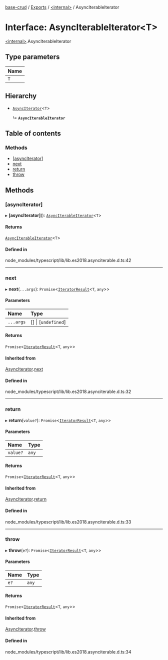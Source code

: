 [base-crud](../README.md) / [Exports](../modules.md) / [\<internal\>](../modules/internal_.md) / AsyncIterableIterator

# Interface: AsyncIterableIterator\<T\>

[\<internal\>](../modules/internal_.md).AsyncIterableIterator

## Type parameters

| Name |
| :------ |
| `T` |

## Hierarchy

- [`AsyncIterator`](internal_.AsyncIterator.md)\<`T`\>

  ↳ **`AsyncIterableIterator`**

## Table of contents

### Methods

- [[asyncIterator]](internal_.AsyncIterableIterator.md#[asynciterator])
- [next](internal_.AsyncIterableIterator.md#next)
- [return](internal_.AsyncIterableIterator.md#return)
- [throw](internal_.AsyncIterableIterator.md#throw)

## Methods

### [asyncIterator]

▸ **[asyncIterator]**(): [`AsyncIterableIterator`](internal_.AsyncIterableIterator.md)\<`T`\>

#### Returns

[`AsyncIterableIterator`](internal_.AsyncIterableIterator.md)\<`T`\>

#### Defined in

node_modules/typescript/lib/lib.es2018.asynciterable.d.ts:42

___

### next

▸ **next**(`...args`): `Promise`\<[`IteratorResult`](../modules/internal_.md#iteratorresult)\<`T`, `any`\>\>

#### Parameters

| Name | Type |
| :------ | :------ |
| `...args` | [] \| [`undefined`] |

#### Returns

`Promise`\<[`IteratorResult`](../modules/internal_.md#iteratorresult)\<`T`, `any`\>\>

#### Inherited from

[AsyncIterator](internal_.AsyncIterator.md).[next](internal_.AsyncIterator.md#next)

#### Defined in

node_modules/typescript/lib/lib.es2018.asynciterable.d.ts:32

___

### return

▸ **return**(`value?`): `Promise`\<[`IteratorResult`](../modules/internal_.md#iteratorresult)\<`T`, `any`\>\>

#### Parameters

| Name | Type |
| :------ | :------ |
| `value?` | `any` |

#### Returns

`Promise`\<[`IteratorResult`](../modules/internal_.md#iteratorresult)\<`T`, `any`\>\>

#### Inherited from

[AsyncIterator](internal_.AsyncIterator.md).[return](internal_.AsyncIterator.md#return)

#### Defined in

node_modules/typescript/lib/lib.es2018.asynciterable.d.ts:33

___

### throw

▸ **throw**(`e?`): `Promise`\<[`IteratorResult`](../modules/internal_.md#iteratorresult)\<`T`, `any`\>\>

#### Parameters

| Name | Type |
| :------ | :------ |
| `e?` | `any` |

#### Returns

`Promise`\<[`IteratorResult`](../modules/internal_.md#iteratorresult)\<`T`, `any`\>\>

#### Inherited from

[AsyncIterator](internal_.AsyncIterator.md).[throw](internal_.AsyncIterator.md#throw)

#### Defined in

node_modules/typescript/lib/lib.es2018.asynciterable.d.ts:34
